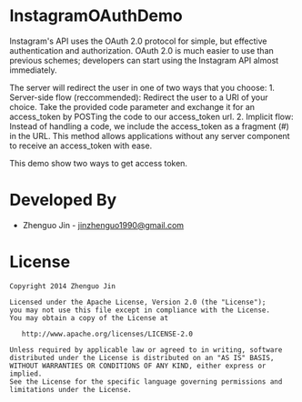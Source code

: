 InstagramOAuthDemo
==================

Instagram's API uses the OAuth 2.0 protocol for simple, but effective authentication and authorization. OAuth 2.0 is much easier to use than previous schemes; developers can start using the Instagram API almost immediately. 

The server will redirect the user in one of two ways that you choose:
	1. Server-side flow (reccommended):
		Redirect the user to a URI of your choice. Take the provided code parameter and exchange it for an access_token by POSTing the code to our access_token url.
	2. Implicit flow: 
		Instead of handling a code, we include the access_token as a fragment (#) in the URL. This method allows applications without any server component to receive an access_token with ease.

This demo show two ways to get access token.




Developed By
============

* Zhenguo Jin - <jinzhenguo1990@gmail.com>



License
=======

    Copyright 2014 Zhenguo Jin

    Licensed under the Apache License, Version 2.0 (the "License");
    you may not use this file except in compliance with the License.
    You may obtain a copy of the License at

       http://www.apache.org/licenses/LICENSE-2.0

    Unless required by applicable law or agreed to in writing, software
    distributed under the License is distributed on an "AS IS" BASIS,
    WITHOUT WARRANTIES OR CONDITIONS OF ANY KIND, either express or implied.
    See the License for the specific language governing permissions and
    limitations under the License.



